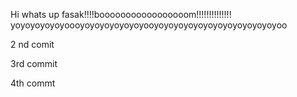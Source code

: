 Hi whats up fasak!!!!booooooooooooooooom!!!!!!!!!!!!!!
yoyoyoyoyoyoooyoyoyoyoyoyoyooyoyoyoyoyoyoyoyoyoyoyoyoyoo


2 nd comit

3rd commit

4th commt
